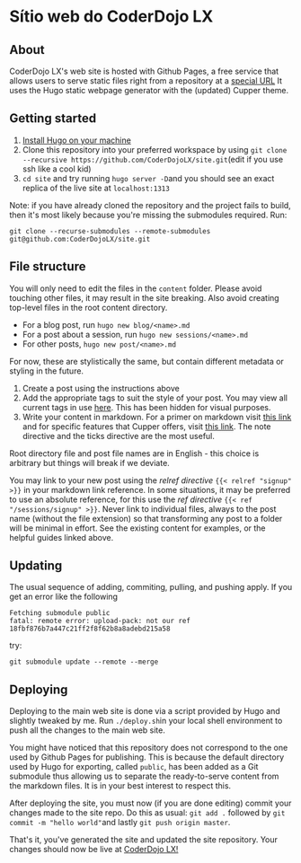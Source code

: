 # Sítio web do CoderDojo LX

## About

CoderDojo LX's web site is hosted with Github Pages, a free service that allows users to serve static files right from a repository at a [special URL](https://coderdojolx.github.io) It uses the Hugo static webpage generator with the (updated) Cupper theme.

## Getting started

1. [Install Hugo on your machine](https://gohugo.io/getting-started/quick-start/)
2. Clone this repository into your preferred workspace by using `git clone --recursive https://github.com/CoderDojoLX/site.git`(edit if you use ssh like a cool kid)
3. `cd site` and try running `hugo server -D`and you should see an exact replica of the live site at `localhost:1313`

Note: if you have already cloned the repository and the project fails to build, then it's most likely because you're missing the submodules required. Run:

```
git clone --recurse-submodules --remote-submodules git@github.com:CoderDojoLX/site.git
```

## File structure

You will only need to edit the files in the `content` folder. Please avoid touching other files, it may result in the site breaking. Also avoid creating top-level files in the root content directory.

* For a blog post, run `hugo new blog/<name>.md`
* For a post about a session, run `hugo new sessions/<name>.md`
* For other posts, `hugo new post/<name>.md`

For now, these are stylistically the same, but contain different metadata or styling in the future.

1. Create a post using the instructions above
2. Add the appropriate tags to suit the style of your post. You may view all current tags in use [here](https://coderdojolx.github.io/tags/). This has been hidden for visual purposes.
3. Write your content in markdown. For a primer on markdown visit [this link](https://cupper-hugo-theme.netlify.app/cupper-typography/) and for specific features that Cupper offers, visit [this link](https://cupper-hugo-theme.netlify.app/cupper-shortcodes/). The note directive and the ticks directive are the most useful.

Root directory file and post file names are in English - this choice is arbitrary but things will break if we deviate.

You may link to your new post using the _relref directive_ `{{< relref "signup" >}}` in your markdown link reference. In some situations, it may be preferred to use an absolute reference, for this use the _ref directive_ `{{< ref "/sessions/signup" >}}`. Never link to individual files, always to the post name (without the file extension) so that transforming any post to a folder will be minimal in effort. See the existing content for examples, or the helpful guides linked above.

## Updating

The usual sequence of adding, commiting, pulling, and pushing apply. If you get an error like the following

```
Fetching submodule public
fatal: remote error: upload-pack: not our ref 18fbf876b7a447c21ff2f8f62b8a8adebd215a58
```

try:

```
git submodule update --remote --merge
```

## Deploying

Deploying to the main web site is done via a script provided by Hugo and slightly tweaked by me. Run `./deploy.sh`in your local shell environment to push all the changes to the main web site.

You might have noticed that this repository does not correspond to the one used by Github Pages for publishing. This is because the default directory used by Hugo for exporting, called `public`, has been added as a Git submodule thus allowing us to separate the ready-to-serve content from the markdown files. It is in your best interest to respect this.

After deploying the site, you must now (if you are done editing) commit your changes made to the site repo. Do this as usual: `git add .` followed by `git commit -m "hello world"`and lastly `git push origin master`.

That's it, you've generated the site and updated the site repository. Your changes should now be live at [CoderDojo LX!](https://coderdojolx.github.io)
